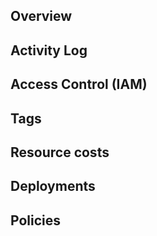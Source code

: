 ## Overview

## Activity Log

## Access Control (IAM)

## Tags

## Resource costs

## Deployments

## Policies